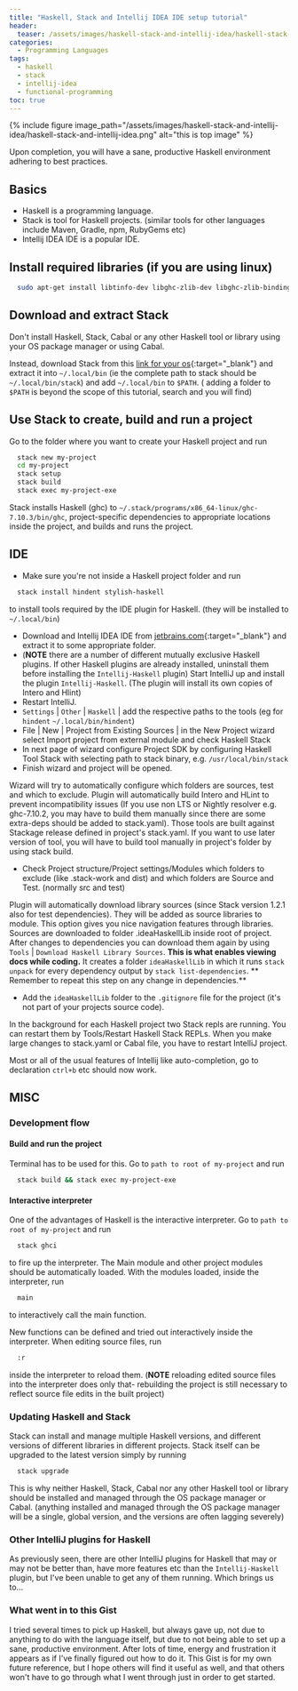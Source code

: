 ```yaml
---
title: "Haskell, Stack and Intellij IDEA IDE setup tutorial"
header:
  teaser: /assets/images/haskell-stack-and-intellij-idea/haskell-stack-and-intellij-idea.png
categories:
  - Programming Languages
tags: 
  - haskell
  - stack
  - intellij-idea
  - functional-programming 
toc: true
---
```

  
{% include figure image_path="/assets/images/haskell-stack-and-intellij-idea/haskell-stack-and-intellij-idea.png" alt="this is top image" %}

Upon completion, you will have a sane, productive Haskell environment adhering to best practices.

## Basics

* Haskell is a programming language.
* Stack is tool for Haskell projects. (similar tools for other languages include Maven, Gradle, npm, RubyGems etc)
* Intellij IDEA IDE is a popular IDE.

## Install required libraries  (if you are using linux)

```bash
  sudo apt-get install libtinfo-dev libghc-zlib-dev libghc-zlib-bindings-dev
```

## Download and extract Stack

Don't install Haskell, Stack, Cabal or any other Haskell tool or library using your OS package manager or using Cabal.

Instead, download Stack from this [link for your os](https://docs.haskellstack.org/en/stable/install_and_upgrade){:target="_blank"} and extract it
into `~/.local/bin` (ie the complete path to stack should be `~/.local/bin/stack`) and add `~/.local/bin` to `$PATH`. (
adding a folder to `$PATH` is beyond the scope of this tutorial, search and you will find)

## Use Stack to create, build and run a project

Go to the folder where you want to create your Haskell project and run

```bash
  stack new my-project
  cd my-project
  stack setup
  stack build
  stack exec my-project-exe
```

Stack installs Haskell (ghc) to `~/.stack/programs/x86_64-linux/ghc-7.10.3/bin/ghc`, project-specific dependencies to
appropriate locations inside the project, and builds and runs the project.

## IDE

* Make sure you're not inside a Haskell project folder and run

```bash
  stack install hindent stylish-haskell
```

to install tools required by the IDE plugin for Haskell. (they will be installed to `~/.local/bin`)

* Download and Intellij IDEA IDE from [jetbrains.com](http://www.jetbrains.com/idea){:target="_blank"} and extract it to some appropriate folder.
* (**NOTE** there are a number of different mutually exclusive Haskell plugins. If other Haskell plugins are already
  installed, uninstall them before installing the `Intellij-Haskell` plugin) Start IntelliJ up and install the
  plugin `Intellij-Haskell`. (The plugin will install its own copies of Intero and Hlint)
* Restart IntelliJ.
* `Settings` | `Other` | `Haskell` | add the respective paths to the tools (eg for `hindent` `~/.local/bin/hindent`)
* File | New | Project from Existing Sources | in the New Project wizard select Import project from external module and
  check Haskell Stack
* In next page of wizard configure Project SDK by configuring Haskell Tool Stack with selecting path to stack binary,
  e.g. `/usr/local/bin/stack`
* Finish wizard and project will be opened.

Wizard will try to automatically configure which folders are sources, test and which to exclude. Plugin will
automatically build Intero and HLint to prevent incompatibility issues (If you use non LTS or Nightly resolver e.g.
ghc-7.10.2, you may have to build them manually since there are some extra-deps should be added to stack.yaml). Those
tools are built against Stackage release defined in project's stack.yaml. If you want to use later version of tool, you
will have to build tool manually in project's folder by using stack build.

* Check Project structure/Project settings/Modules which folders to exclude (like .stack-work and dist) and which
  folders are Source and Test. (normally src and test)

Plugin will automatically download library sources (since Stack version 1.2.1 also for test dependencies). They will be
added as source libraries to module. This option gives you nice navigation features through libraries. Sources are
downloaded to folder .ideaHaskellLib inside root of project. After changes to dependencies you can download them again
by using `Tools` | `Download Haskell Library Sources`. **This is what enables viewing docs while coding.** It creates a
folder `ideaHaskellLib` in which it runs `stack unpack` for every dependency output by `stack list-dependencies`. **
Remember to repeat this step on any change in dependencies.**

* Add the `ideaHaskellLib` folder to the `.gitignore` file for the project (it's not part of your projects source code).

In the background for each Haskell project two Stack repls are running. You can restart them by Tools/Restart Haskell
Stack REPLs. When you make large changes to stack.yaml or Cabal file, you have to restart IntelliJ project.

Most or all of the usual features of Intellij like auto-completion, go to declaration `ctrl+b` etc should now work.

## MISC

### Development flow

#### Build and run the project

Terminal has to be used for this. Go to `path to root of my-project` and run

```bash
  stack build && stack exec my-project-exe
```

#### Interactive interpreter

One of the advantages of Haskell is the interactive interpreter. Go to `path to root of my-project` and run

```bash
  stack ghci
```

to fire up the interpreter. The Main module and other project modules should be automatically loaded. With the modules
loaded, inside the interpreter, run

```bash
  main
```

to interactively call the main function.

New functions can be defined and tried out interactively inside the interpreter. When editing source files, run

```bash
  :r
```

inside the interpreter to reload them. (**NOTE** reloading edited source files into the interpreter does only that-
rebuilding the project is still necessary to reflect source file edits in the built project)

### Updating Haskell and Stack

Stack can install and manage multiple Haskell versions, and different versions of different libraries in different
projects. Stack itself can be upgraded to the latest version simply by running

```bash
  stack upgrade
```

This is why neither Haskell, Stack, Cabal nor any other Haskell tool or library should be installed and managed through
the OS package manager or Cabal. (anything installed and managed through the OS package manager will be a single, global
version, and the versions are often lagging severely)

### Other IntelliJ plugins for Haskell

As previously seen, there are other IntelliJ plugins for Haskell that may or may not be better than, have more features
etc than the `Intellij-Haskell` plugin, but I've been unable to get any of them running. Which brings us to...

### What went in to this Gist

I tried several times to pick up Haskell, but always gave up, not due to anything to do with the language itself, but
due to not being able to set up a sane, productive environment. After lots of time, energy and frustration it appears as
if I've finally figured out how to do it. This Gist is for my own future reference, but I hope others will find it
useful as well, and that others won't have to go through what I went through just in order to get started.